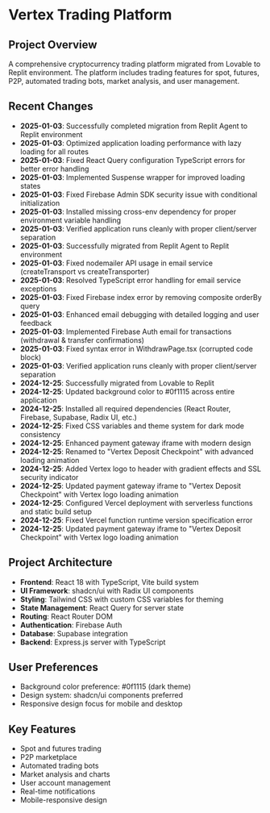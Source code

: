# Vertex Trading Platform

## Project Overview
A comprehensive cryptocurrency trading platform migrated from Lovable to Replit environment. The platform includes trading features for spot, futures, P2P, automated trading bots, market analysis, and user management.

## Recent Changes
- **2025-01-03**: Successfully completed migration from Replit Agent to Replit environment
- **2025-01-03**: Optimized application loading performance with lazy loading for all routes
- **2025-01-03**: Fixed React Query configuration TypeScript errors for better error handling
- **2025-01-03**: Implemented Suspense wrapper for improved loading states
- **2025-01-03**: Fixed Firebase Admin SDK security issue with conditional initialization
- **2025-01-03**: Installed missing cross-env dependency for proper environment variable handling
- **2025-01-03**: Verified application runs cleanly with proper client/server separation
- **2025-01-03**: Successfully migrated from Replit Agent to Replit environment
- **2025-01-03**: Fixed nodemailer API usage in email service (createTransport vs createTransporter)
- **2025-01-03**: Resolved TypeScript error handling for email service exceptions
- **2025-01-03**: Fixed Firebase index error by removing composite orderBy query
- **2025-01-03**: Enhanced email debugging with detailed logging and user feedback
- **2025-01-03**: Implemented Firebase Auth email for transactions (withdrawal & transfer confirmations)
- **2025-01-03**: Fixed syntax error in WithdrawPage.tsx (corrupted code block)
- **2025-01-03**: Verified application runs cleanly with proper client/server separation
- **2024-12-25**: Successfully migrated from Lovable to Replit
- **2024-12-25**: Updated background color to #0f1115 across entire application
- **2024-12-25**: Installed all required dependencies (React Router, Firebase, Supabase, Radix UI, etc.)
- **2024-12-25**: Fixed CSS variables and theme system for dark mode consistency
- **2024-12-25**: Enhanced payment gateway iframe with modern design
- **2024-12-25**: Renamed to "Vertex Deposit Checkpoint" with advanced loading animation
- **2024-12-25**: Added Vertex logo to header with gradient effects and SSL security indicator
- **2024-12-25**: Updated payment gateway iframe to "Vertex Deposit Checkpoint" with Vertex logo loading animation
- **2024-12-25**: Configured Vercel deployment with serverless functions and static build setup
- **2024-12-25**: Fixed Vercel function runtime version specification error
- **2024-12-25**: Updated payment gateway iframe to "Vertex Deposit Checkpoint" with Vertex logo loading animation

## Project Architecture
- **Frontend**: React 18 with TypeScript, Vite build system
- **UI Framework**: shadcn/ui with Radix UI components
- **Styling**: Tailwind CSS with custom CSS variables for theming
- **State Management**: React Query for server state
- **Routing**: React Router DOM
- **Authentication**: Firebase Auth
- **Database**: Supabase integration
- **Backend**: Express.js server with TypeScript

## User Preferences
- Background color preference: #0f1115 (dark theme)
- Design system: shadcn/ui components preferred
- Responsive design focus for mobile and desktop

## Key Features
- Spot and futures trading
- P2P marketplace
- Automated trading bots
- Market analysis and charts
- User account management
- Real-time notifications
- Mobile-responsive design
